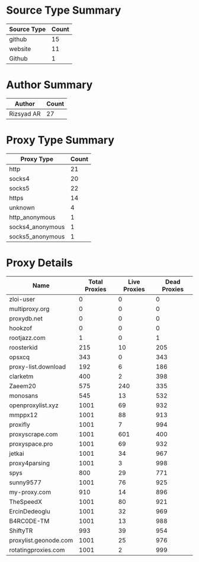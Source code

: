 # Source Type Summary

| Source Type | Count |
|-------------|-------|
| github | 15 |
| website | 11 |
| Github | 1 |


# Author Summary

| Author | Count |
|--------|-------|
| Rizsyad AR | 27 |


# Proxy Type Summary

| Proxy Type | Count |
|------------|-------|
| http | 21 |
| socks4 | 20 |
| socks5 | 22 |
| https | 14 |
| unknown | 4 |
| http_anonymous | 1 |
| socks4_anonymous | 1 |
| socks5_anonymous | 1 |


# Proxy Details

| Name | Total Proxies | Live Proxies | Dead Proxies |
|------|---------------|--------------|---------------|
| zloi-user | 0 | 0 | 0 |
| multiproxy.org | 0 | 0 | 0 |
| proxydb.net | 0 | 0 | 0 |
| hookzof | 0 | 0 | 0 |
| rootjazz.com | 1 | 0 | 1 |
| roosterkid | 215 | 10 | 205 |
| opsxcq | 343 | 0 | 343 |
| proxy-list.download | 192 | 6 | 186 |
| clarketm | 400 | 2 | 398 |
| Zaeem20 | 575 | 240 | 335 |
| monosans | 545 | 13 | 532 |
| openproxylist.xyz | 1001 | 69 | 932 |
| mmppx12 | 1001 | 88 | 913 |
| proxifly | 1001 | 7 | 994 |
| proxyscrape.com | 1001 | 601 | 400 |
| proxyspace.pro | 1001 | 69 | 932 |
| jetkai | 1001 | 34 | 967 |
| proxy4parsing | 1001 | 3 | 998 |
| spys | 800 | 29 | 771 |
| sunny9577 | 1001 | 76 | 925 |
| my-proxy.com | 910 | 14 | 896 |
| TheSpeedX | 1001 | 80 | 921 |
| ErcinDedeoglu | 1001 | 32 | 969 |
| B4RC0DE-TM | 1001 | 13 | 988 |
| ShiftyTR | 993 | 39 | 954 |
| proxylist.geonode.com | 1001 | 25 | 976 |
| rotatingproxies.com | 1001 | 2 | 999 |
